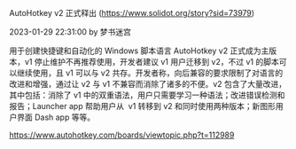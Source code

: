 AutoHotkey v2 正式释出 (https://www.solidot.org/story?sid=73979)

2023-01-29 22:31:00 by 梦书迷宫

用于创建快捷键和自动化的 Windows 脚本语言 AutoHotkey v2 正式成为主版本，v1 停止维护不再推荐使用，开发者建议 v1 用户迁移到 v2，不过 v1 的脚本可以继续使用，且 v1 可以与 v2 共存。开发者称，向后兼容的要求限制了对语言的改进和增强，通过让 v2 与 v1 不兼容而消除了诸多的不便。v2 包含了大量改进，其中包括：消除了 v1 中的双重语法，用户只需要学习一种语法；改进错误检测和报告；Launcher app 帮助用户从&nbsp; v1 转移到 v2 和同时使用两种版本；新图形用户界面 Dash app 等等。

https://www.autohotkey.com/boards/viewtopic.php?t=112989